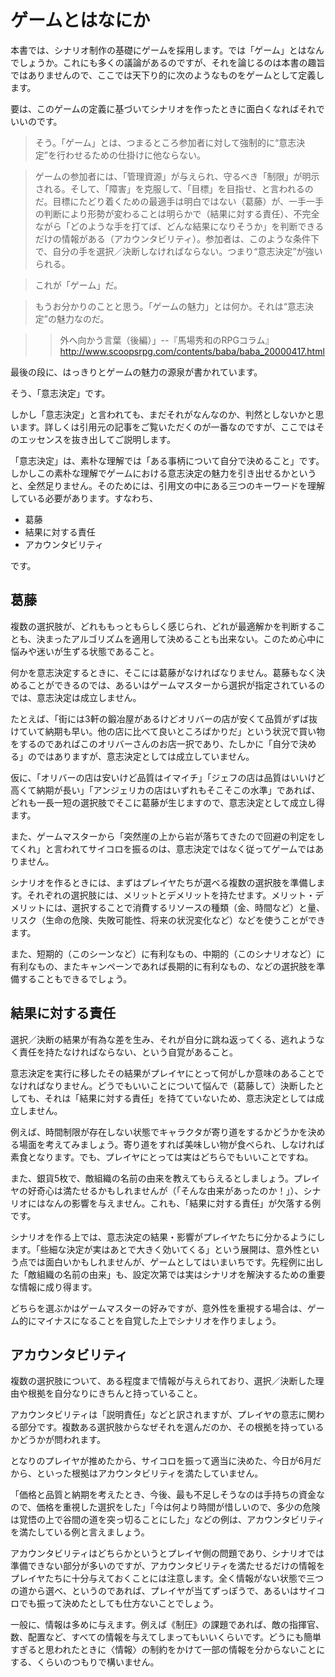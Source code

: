 # ゲームとはなにか

本書では、シナリオ制作の基礎にゲームを採用します。では「ゲーム」とはなんでしょうか。これにも多くの議論があるのですが、それを論じるのは本書の趣旨ではありませんので、ここでは天下り的に次のようなものをゲームとして定義します。

要は、このゲームの定義に基づいてシナリオを作ったときに面白くなればそれでいいのです。
 
> そう。「ゲーム」とは、つまるところ参加者に対して強制的に“意志決定”を行わせるための仕掛けに他ならない。
 
> ゲームの参加者には、「管理資源」が与えられ、守るべき「制限」が明示される。そして、「障害」を克服して、「目標」を目指せ、と言われるのだ。目標にたどり着くための最適手は明白ではない（葛藤）が、一手一手の判断により形勢が変わることは明らかで（結果に対する責任）、不完全ながら「どのような手を打てば、どんな結果になりそうか」を判断できるだけの情報がある（アカウンタビリティ）。参加者は、このような条件下で、自分の手を選択／決断しなければならない。つまり“意志決定”が強いられる。
 
> これが「ゲーム」だ。
 
> もうお分かりのことと思う。「ゲームの魅力」とは何か。それは“意志決定”の魅力なのだ。
 
>> 外へ向かう言葉（後編）」--『馬場秀和のRPGコラム』
>>  http://www.scoopsrpg.com/contents/baba/baba_20000417.html

最後の段に、はっきりとゲームの魅力の源泉が書かれています。

そう、「意志決定」です。

しかし「意志決定」と言われても、まだそれがなんなのか、判然としないかと思います。詳しくは引用元の記事をご覧いただくのが一番なのですが、ここではそのエッセンスを抜き出してご説明します。

「意志決定」は、素朴な理解では「ある事柄について自分で決めること」です。しかしこの素朴な理解でゲームにおける意志決定の魅力を引き出せるかというと、全然足りません。そのためには、引用文の中にある三つのキーワードを理解している必要があります。すなわち、

* 葛藤
* 結果に対する責任
* アカウンタビリティ

です。

## 葛藤

複数の選択肢が、どれももっともらしく感じられ、どれが最適解かを判断することも、決まったアルゴリズムを適用して決めることも出来ない。このため心中に悩みや迷いが生ずる状態であること。

何かを意志決定するときに、そこには葛藤がなければなりません。葛藤もなく決めることができるのでは、あるいはゲームマスターから選択が指定されているのでは、意志決定は成立しません。

たとえば、「街には3軒の鍛冶屋があるけどオリバーの店が安くて品質がずば抜けていて納期も早い。他の店に比べて良いところばかりだ」という状況で買い物をするのであればこのオリバーさんのお店一択であり、たしかに「自分で決める」のではありますが、意志決定としては成立していません。

仮に、「オリバーの店は安いけど品質はイマイチ」「ジェフの店は品質はいいけど高くて納期が長い」「アンジェリカの店はいずれもそこそこの水準」であれば、どれも一長一短の選択肢でそこに葛藤が生じますので、意志決定として成立し得ます。

また、ゲームマスターから「突然崖の上から岩が落ちてきたので回避の判定をしてくれ」と言われてサイコロを振るのは、意志決定ではなく従ってゲームではありません。

シナリオを作るときには、まずはプレイヤたちが選べる複数の選択肢を準備します。それぞれの選択肢には、メリットとデメリットを持たせます。メリット・デメリットには、選択することで消費するリソースの種類（金、時間など）と量、リスク（生命の危険、失敗可能性、将来の状況変化など）などを使うことができます。

また、短期的（このシーンなど）に有利なもの、中期的（このシナリオなど）に有利なもの、またキャンペーンであれば長期的に有利なもの、などの選択肢を準備することもできるでしょう。

## 結果に対する責任

選択／決断の結果が有為な差を生み、それが自分に跳ね返ってくる、逃れようなく責任を持たなければならない、という自覚があること。

意志決定を実行に移したその結果がプレイヤにとって何がしか意味のあることでなければなりません。どうでもいいことについて悩んで（葛藤して）決断したとしても、それは「結果に対する責任」を持てていないため、意志決定としては成立しません。

例えば、時間制限が存在しない状態でキャラクタが寄り道をするかどうかを決める場面を考えてみましょう。寄り道をすれば美味しい物が食べられ、しなければ素食となります。でも、プレイヤにとっては実はどちらでもいいことですね。

また、銀貨5枚で、敵組織の名前の由来を教えてもらえるとしましょう。プレイヤの好奇心は満たせるかもしれませんが（「そんな由来があったのか！」）、シナリオにはなんの影響を与えません。これも、「結果に対する責任」が欠落する例です。

シナリオを作る上では、意志決定の結果・影響がプレイヤたちに分かるようにします。「些細な決定が実はあとで大きく効いてくる」という展開は、意外性という点では面白いかもしれませんが、ゲームとしてはいまいちです。先程例に出した「敵組織の名前の由来」も、設定次第では実はシナリオを解決するための重要な情報に成り得ます。

どちらを選ぶかはゲームマスターの好みですが、意外性を重視する場合は、ゲーム的にマイナスになることを自覚した上でシナリオを作りましょう。

## アカウンタビリティ

複数の選択肢について、ある程度まで情報が与えられており、選択／決断した理由や根拠を自分なりにきちんと持っていること。

アカウンタビリティは「説明責任」などと訳されますが、プレイヤの意志に関わる部分です。複数ある選択肢からなぜそれを選んだのか、その根拠を持っているかどうかが問われます。

となりのプレイヤが推めたから、サイコロを振って適当に決めた、今日が6月だから、といった根拠はアカウンタビリティを満たしていません。

「価格と品質と納期を考えたとき、今後、最も不足しそうなのは手持ちの資金なので、価格を重視した選択をした」「今は何より時間が惜しいので、多少の危険は覚悟の上で谷間の道を突っ切ることにした」などの例は、アカウンタビリティを満たしている例と言えましょう。

アカウンタビリティはどちらかというとプレイヤ側の問題であり、シナリオでは準備できない部分が多いのですが、アカウンタビリティを満たせるだけの情報をプレイヤたちに十分与えておくことには注意します。全く情報がない状態で三つの道から選べ、というのであれば、プレイヤが当てずっぽうで、あるいはサイコロでも振って決めたとしても仕方ないことでしょう。

一般に、情報は多めに与えます。例えば《制圧》の課題であれば、敵の指揮官、数、配置など、すべての情報を与えてしまってもいいくらいです。どうにも簡単すぎると思われたときに〈情報〉の制約をかけて一部の情報を分からないことにする、くらいのつもりで構いません。
